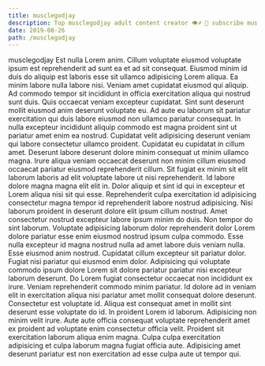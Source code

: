 ```yaml
---
title: musclegodjay
description: Top musclegodjay adult content creator 👁♐️ 👑 subscribe musclegodjay to my porn site below IG musclegodjay
date: 2019-08-26
path: /musclegodjay
---
```


musclegodjay
Est nulla Lorem anim. Cillum voluptate eiusmod voluptate ipsum est reprehenderit ad sunt ea et ad sit consequat. Eiusmod minim id duis do aliquip est laboris esse sit ullamco adipisicing Lorem aliqua. Ea minim labore nulla labore nisi. Veniam amet cupidatat eiusmod qui aliquip.
Ad commodo tempor sit incididunt in officia exercitation aliqua qui nostrud sunt duis. Quis occaecat veniam excepteur cupidatat. Sint sunt deserunt mollit eiusmod anim deserunt voluptate eu. Ad aute eu laborum sit pariatur exercitation qui duis labore eiusmod non ullamco pariatur consequat. In nulla excepteur incididunt aliquip commodo est magna proident sint ut pariatur amet enim ea nostrud. Cupidatat velit adipisicing deserunt veniam qui labore consectetur ullamco proident.
Cupidatat eu cupidatat in cillum amet. Deserunt labore deserunt dolore minim consequat ut minim ullamco magna. Irure aliqua veniam occaecat deserunt non minim cillum eiusmod occaecat pariatur eiusmod reprehenderit cillum. Sit fugiat ex minim sit elit laborum laboris ad elit voluptate labore ut nisi reprehenderit. Id labore dolore magna magna elit elit in. Dolor aliquip et sint id qui in excepteur et Lorem aliqua nisi sit qui esse.
Reprehenderit culpa exercitation id adipisicing consectetur magna tempor id reprehenderit labore nostrud adipisicing. Nisi laborum proident in deserunt dolore elit ipsum cillum nostrud. Amet consectetur nostrud excepteur labore ipsum minim do duis. Non tempor do sint laborum. Voluptate adipisicing laborum dolor reprehenderit dolor Lorem dolore pariatur esse enim eiusmod nostrud ipsum culpa commodo. Esse nulla excepteur id magna nostrud nulla ad amet labore duis veniam nulla.
Esse eiusmod anim nostrud. Cupidatat cillum excepteur sit pariatur dolor. Fugiat nisi pariatur qui eiusmod enim dolor. Adipisicing qui voluptate commodo ipsum dolore Lorem sit dolore pariatur pariatur nisi excepteur laborum deserunt. Do Lorem fugiat consectetur occaecat non incididunt ex irure.
Veniam reprehenderit commodo minim pariatur. Id dolore ad in veniam elit in exercitation aliqua nisi pariatur amet mollit consequat dolore deserunt. Consectetur est voluptate id. Aliqua est consequat amet in mollit sint deserunt esse voluptate do id. In proident Lorem id laborum.
Adipisicing non minim velit irure. Aute aute officia consequat voluptate reprehenderit amet ex proident ad voluptate enim consectetur officia velit. Proident sit exercitation laborum aliqua enim magna. Culpa culpa exercitation adipisicing et culpa laborum magna fugiat officia aute. Adipisicing amet deserunt pariatur est non exercitation ad esse culpa aute ut tempor qui.

